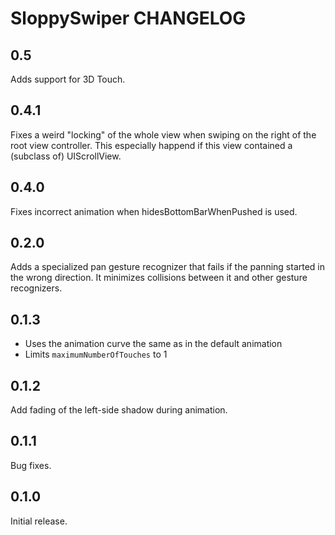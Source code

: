 # SloppySwiper CHANGELOG

## 0.5

Adds support for 3D Touch.

## 0.4.1

Fixes a weird "locking" of the whole view when swiping on the right of the root view controller. This especially happend if this view contained a (subclass of) UIScrollView.

## 0.4.0

Fixes incorrect animation when hidesBottomBarWhenPushed is used.

## 0.2.0

Adds a specialized pan gesture recognizer that fails if the panning started in the wrong direction. It minimizes collisions between it and other gesture recognizers.

## 0.1.3

* Uses the animation curve the same as in the default animation
* Limits `maximumNumberOfTouches` to 1

## 0.1.2

Add fading of the left-side shadow during animation.

## 0.1.1

Bug fixes.

## 0.1.0

Initial release.
